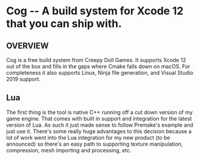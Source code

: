 # Cog -- A build system for Xcode 12 that you can ship with.

## OVERVIEW

Cog is a free build system from Creepy Doll Games. It supports Xcode 12 out of
the box and fills in the gaps where Cmake falls down on macOS. For completeness
it also supports Linux, Ninja file generation, and Visual Studio 2019 support.

## Lua

The first thing is the tool is native C++ running off a cut down version of my
game engine. That comes with built in support and integration for the latest
version of Lua. As such it just made sense to follow Premake's example and just
use it. There's some really huge advantages to this decision because a lot of
work went into the Lua integration for my new product (to be announced) so
there's an easy path to supporting texture manipulation, compression, mesh
importing and processing, etc.
